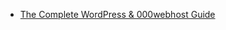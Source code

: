 
<ul>
<li><a href="https://www.000webhost.com/wordpress-tutorial">The Complete WordPress & 000webhost Guide </a></li>
</ul>
